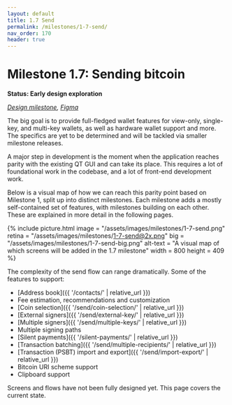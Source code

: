 ```yaml
---
layout: default
title: 1.7 Send
permalink: /milestones/1-7-send/
nav_order: 170
header: true
---
```


# Milestone 1.7: Sending bitcoin

**Status: Early design exploration**

_[Design milestone](https://github.com/BitcoinDesign/Bitcoin-Core-App/milestone/7), [Figma](https://www.figma.com/file/ek8w3n3upbluw5UL2lGhRx/Bitcoin-Core-App-Design?type=design&node-id=7516%3A13173&mode=design&t=sZSBHpOLLJmoMf57-1)_

The big goal is to provide full-fledged wallet features for view-only, single-key, and multi-key wallets, as well as hardware wallet support and more. The specifics are yet to be determined and will be tackled via smaller milestone releases.

A major step in development is the moment when the application reaches parity with the existing QT GUI and can take its place. This requires a lot of foundational work in the codebase, and a lot of front-end development work.

Below is a visual map of how we can reach this parity point based on Milestone 1, split up into distinct milestones. Each milestone adds a mostly self-contained set of features, with milestones building on each other. These are explained in more detail in the following pages. 

{% include picture.html
	image = "/assets/images/milestones/1-7-send.png"
	retina = "/assets/images/milestones/1-7-send@2x.png"
	big = "/assets/images/milestones/1-7-send-big.png"
	alt-text = "A visual map of which screens will be added in the 1.7 milestone"
	width = 800
	height = 409
%}

The complexity of the send flow can range dramatically. Some of the features to support:

- [Address book]({{ '/contacts/' | relative_url }})
- Fee estimation, recommendations and customization
- [Coin selection]({{ '/send/coin-selection/' | relative_url }})
- [External signers]({{ '/send/external-key/' | relative_url }})
- [Multiple signers]({{ '/send/multiple-keys/' | relative_url }})
- Multiple signing paths
- [Silent payments]({{ '/silent-payments/' | relative_url }})
- [Transaction batching]({{ '/send/multiple-recipients/' | relative_url }})
- [Transaction (PSBT) import and export]({{ '/send/import-export/' | relative_url }})
- Bitcoin URI scheme support
- Clipboard support

Screens and flows have not been fully designed yet. This page covers the current state.